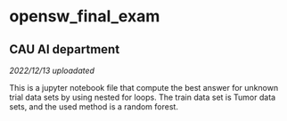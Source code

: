 # opensw_final_exam
## CAU AI department
*2022/12/13 uploadated*

This is a jupyter notebook file that compute the best answer for unknown trial data sets by using nested for loops.
The train data set is Tumor data sets, and the used method is a random forest.
